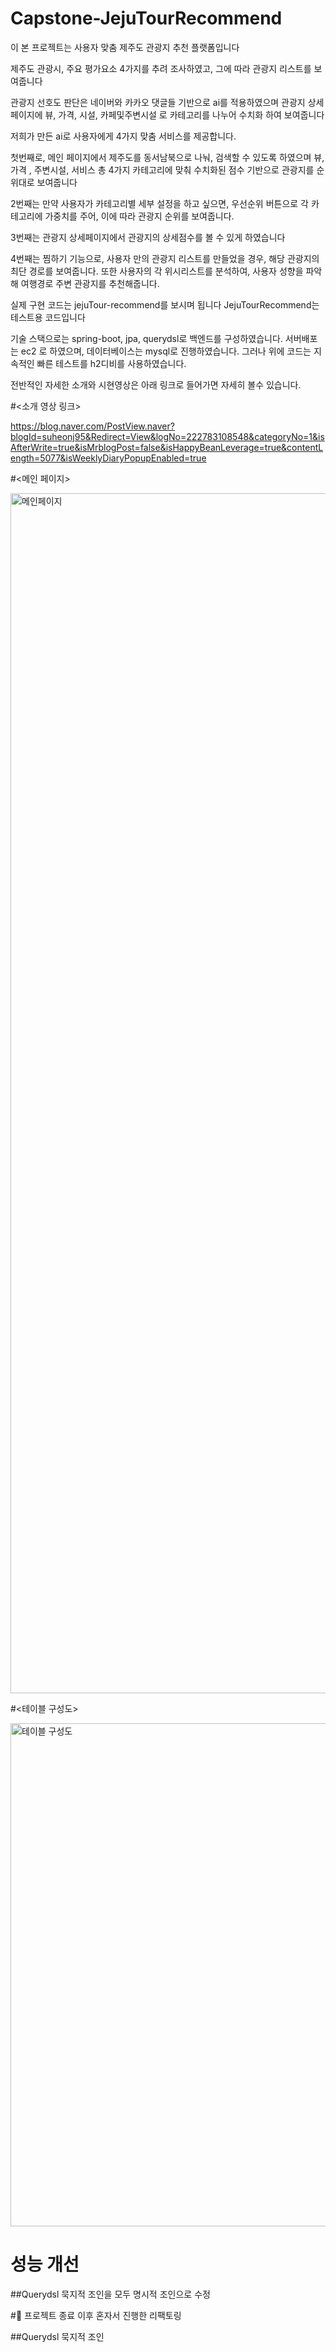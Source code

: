 # Capstone-JejuTourRecommend


이 본 프로젝트는 사용자 맞춤 제주도 관광지 추천 플랫폼입니다

제주도 관광시, 주요 평가요소 4가지를 추려 조사하였고, 그에 따라 관광지 리스트를 보여줍니다

관광지 선호도 판단은 네이버와 카카오 댓글들 기반으로 ai를 적용하였으며 
관광지 상세 페이지에 뷰, 가격, 시설, 카페및주변시설 로 카테고리를 나누어 수치화 하여 보여줍니다

저희가 만든 ai로 사용자에게 4가지 맞춤 서비스를 제공합니다.

첫번째로, 메인 페이지에서 제주도를 동서남북으로 나눠, 검색할 수 있도록 하였으며 뷰, 가격 , 주변시설, 서비스 총 4가지 카테고리에 맞춰 수치화된 점수 기반으로 관광지를 순위대로 보여줍니다

2번째는 만약 사용자가 카테고리별 세부 설정을 하고 싶으면, 우선순위 버튼으로 각 카테고리에 가중치를 주어, 이에 따라 관광지 순위를 보여줍니다.

3번째는 관광지 상세페이지에서 관광지의 상세점수를 볼 수 있게 하였습니다

4번째는 찜하기 기능으로, 사용자 만의 관광지 리스트를 만들었을 경우, 해당 관광지의 최단 경로를 보여줍니다. 
또한 사용자의 각 위시리스트를 분석하여, 사용자 성향을 파악해 여행경로 주변 관광지를 추천해줍니다.

실제 구현 코드는 jejuTour-recommend를 보시며 됩니다
JejuTourRecommend는 테스트용 코드입니다
 
기술 스택으로는 spring-boot, jpa, querydsl로 백엔드를 구성하였습니다.
서버배포는 ec2 로 하였으며, 데이터베이스는 mysql로 진행하였습니다.
그러나 위에 코드는 지속적인 빠른 테스트를 h2디비를 사용하였습니다.


전반적인 자세한 소개와 시현영상은 아래 링크로 들어가면 자세히 볼수 있습니다.

#<소개 영상 링크>

https://blog.naver.com/PostView.naver?blogId=suheonj95&Redirect=View&logNo=222783108548&categoryNo=1&isAfterWrite=true&isMrblogPost=false&isHappyBeanLeverage=true&contentLength=5077&isWeeklyDiaryPopupEnabled=true



#<메인 페이지>

<img width="1920" alt="메인페이지" src="https://user-images.githubusercontent.com/23393574/174818259-60db8349-8c55-487e-97ee-817f240b6a56.png">


#<테이블 구성도>

<img width="805" alt="테이블 구성도" src="https://user-images.githubusercontent.com/23393574/174819516-2381636f-06c8-40db-90ef-9db7efeb19fd.png">


# 성능 개선

##Querydsl
묵지적 조인을 모두 명시적 조인으로 수정






#:star2: 프로젝트 종료 이후 혼자서 진행한 리팩토링

##Querydsl
묵지적 조인 












